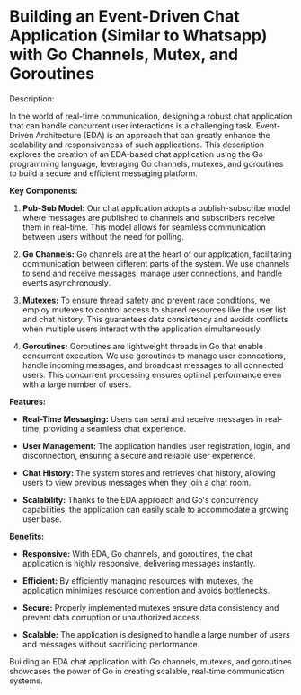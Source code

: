 # Building an Event-Driven Chat Application (Similar to Whatsapp) with Go Channels, Mutex, and Goroutines

Description:

In the world of real-time communication, designing a robust chat application that can handle concurrent user interactions is a challenging task. Event-Driven Architecture (EDA) is an approach that can greatly enhance the scalability and responsiveness of such applications. This description explores the creation of an EDA-based chat application using the Go programming language, leveraging Go channels, mutexes, and goroutines to build a secure and efficient messaging platform.

**Key Components:**

1. **Pub-Sub Model:** Our chat application adopts a publish-subscribe model where messages are published to channels and subscribers receive them in real-time. This model allows for seamless communication between users without the need for polling.

2. **Go Channels:** Go channels are at the heart of our application, facilitating communication between different parts of the system. We use channels to send and receive messages, manage user connections, and handle events asynchronously.

3. **Mutexes:** To ensure thread safety and prevent race conditions, we employ mutexes to control access to shared resources like the user list and chat history. This guarantees data consistency and avoids conflicts when multiple users interact with the application simultaneously.

4. **Goroutines:** Goroutines are lightweight threads in Go that enable concurrent execution. We use goroutines to manage user connections, handle incoming messages, and broadcast messages to all connected users. This concurrent processing ensures optimal performance even with a large number of users.

**Features:**

- **Real-Time Messaging:** Users can send and receive messages in real-time, providing a seamless chat experience.

- **User Management:** The application handles user registration, login, and disconnection, ensuring a secure and reliable user experience.

- **Chat History:** The system stores and retrieves chat history, allowing users to view previous messages when they join a chat room.

- **Scalability:** Thanks to the EDA approach and Go's concurrency capabilities, the application can easily scale to accommodate a growing user base.

**Benefits:**

- **Responsive:** With EDA, Go channels, and goroutines, the chat application is highly responsive, delivering messages instantly.

- **Efficient:** By efficiently managing resources with mutexes, the application minimizes resource contention and avoids bottlenecks.

- **Secure:** Properly implemented mutexes ensure data consistency and prevent data corruption or unauthorized access.

- **Scalable:** The application is designed to handle a large number of users and messages without sacrificing performance.

Building an EDA chat application with Go channels, mutexes, and goroutines showcases the power of Go in creating scalable, real-time communication systems.
